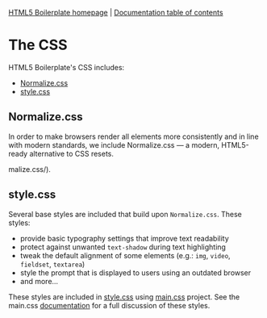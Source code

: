 [HTML5 Boilerplate homepage](https://html5boilerplate.com/) | [Documentation
table of contents](TOC.md)

# The CSS

HTML5 Boilerplate's CSS includes:

* [Normalize.css](#normalizecss)
* [style.css](#stylecss)

## Normalize.css

In order to make browsers render all elements more consistently and in line with
modern standards, we include Normalize.css — a modern, HTML5-ready alternative
to CSS resets.

malize.css/).

## style.css

Several base styles are included that build upon `Normalize.css`. These styles:

* provide basic typography settings that improve text readability
* protect against unwanted `text-shadow` during text highlighting
* tweak the default alignment of some elements (e.g.: `img`, `video`,
  `fieldset`, `textarea`)
* style the prompt that is displayed to users using an outdated browser
* and more...

These styles are included in
[style.css](https://github.com/h5bp/html5-boilerplate/blob/master/dist/css/style.css)
using [main.css](https://github.com/h5bp/main.css) project.
See the main.css [documentation](https://github.com/h5bp/main.css/blob/master/README.md#features)
for a full discussion of these styles.
